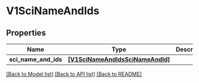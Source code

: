 # V1SciNameAndIds


## Properties
Name | Type | Description | Notes
------------ | ------------- | ------------- | -------------
**sci_name_and_ids** | [**[V1SciNameAndIdsSciNameAndId]**](V1SciNameAndIdsSciNameAndId.md) |  | [optional] 

[[Back to Model list]](../README.md#documentation-for-models) [[Back to API list]](../README.md#documentation-for-api-endpoints) [[Back to README]](../README.md)


